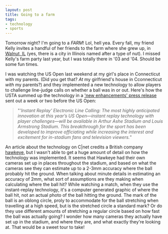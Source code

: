 ```yaml
---
layout: post
title: Going to a farm
tags:
- technology
- sports
---
```

Tomorrow night? I'm going to a _FARM_! Lol, hell yea. Every fall, my friend Kelly invites a handful of her friends to the farm where she grew up, in [Walnut, IL](http://maps.google.com/maps?f=q&#38;hl=en&#38;q=walnut,+il&#38;ie=UTF8&#38;z=9&#38;ll=41.627762,-89.057922&#38;spn=1.143502,3.013&#38;om=1&#38;iwloc=A)  (yes, there is a city in Illinois named after a type of nut). I missed Kelly's farm party last year, but I was totally there in '03 and '04. Should be some fun times. 

I was watching the US Open last weekend at my girl's place in Connecticut with my parents. (Did you get that? _At_ my girlfriend's house in Cconnecticut _with_ my parents?) and they implemented a new technology to allow players to challenge line-judge calls on whether a ball was in or out. Here's how the USTA summed up the technology in a ['new enhancements' press release](http://www.southern.usta.com/News/2006_08/357120_USTA_Launches_New_Programming_New_Fan_Enhancements_And_New_Technology_for_2006_US_Open/) sent out a week or two before the US Open:

> 
> "_*'Instant Replay' Electronic Line Calling*: The most highly anticipated innovation at this year’s US Open&#8212;instant replay technology with player challenges&#8212;will be available in Arthur Ashe Stadium and Louis Armstrong Stadium. This breakthrough for the sport has been developed to improve officiating while increasing the interest and excitement for in-stadium fans and television viewers._"
> 

An article about the technology on C|net credits a British company [hawkeye](http://www.hawkeyeinnovations.co.uk/), but I wasn't able to get a huge amount of detail on how the technology was implemented. It seems that Hawkeye had their own cameras set up in places throughout the stadium, and based on what the cameras see they can estimate up to a 2-3mm accuracy where the ball probably hit the ground. When talking about minute details in estimating an accuracy of 2mm, what sort of assumptions are they making when calculating where the ball hit? While watching a match, when they use the instant-replay technology, it's a computer generated graphic of where the ball hit, not an actual photo of the ball hitting the ground. The mark of the ball is an oblong circle, proly to accommodate for the ball stretching when travelling at a high speed, but is the stretched circle a standard mark? Or do they use different amounts of stretching a regular circle based on how fast the ball was actually going? I wonder how many cameras they actually have set up in the stadium, and where they are, and what exactly they're looking at. That would be a sweet tour to take!

